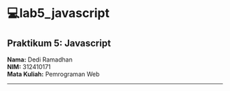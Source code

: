 # 💻lab5_javascript
## Praktikum 5: Javascript

**Nama:** Dedi Ramadhan  
**NIM:** 312410171  
**Mata Kuliah:** Pemrograman Web  

---
